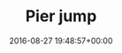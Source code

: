 ---
title:		"Pier jump"
type:		"photos"
mediatype:		"upload"
location:		"Brandenburg, Germany"
date:		"2016-08-27 19:48:57+00:00"
album:		"people"
filename:		"jumper.md"
series:		"friends"
cl_public_id:		"people/jumper"
cl_version:		1497005446
format:		"tiff"
bytes:		1547556
width:		810
height:		1440
colours:
- "#F8F5F4"
- "#20332F"
- "#C2CFD7"
- "#526E7A"
- "#B8C4D5"
- "#2F474A"
- "#19281E"
- "#F4F4F2"
- "#7A4E3F"
- "#415C60"
- "#748890"
- "#84A4B8"
- "#E8EAE9"
- "#111803"
- "#6D7283"
- "#3C251D"
- "#899EBB"
exposure_mode:		"Auto"
program:		"Aperture-priority AE"
aperture:		"4.5"
focal_length:		"24.0 mm"
iso:		"1250"
shutter_speed:		"1/250"
metering:		"Center-weighted average"
flash:		"Off, Did not fire"
white_balance:		"Custom"
colour_temp:		"6800"
has_crop:		"false"
orientation:		"Horizontal (normal)"
camera_model:		"NIKON D800"
lens_info:		"24-70mm f/2.8"
artist: "Matt Finucane"
x_resolution:		"300"
y_resolution:		"300"
---
